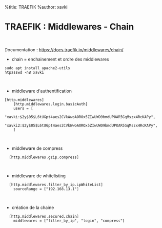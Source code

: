 %title: TRAEFIK
%author: xavki


# TRAEFIK : Middlewares - Chain



<br>


Documentation : https://docs.traefik.io/middlewares/chain/

* chain = enchainement et ordre des middlewares

```
sudo apt install apache2-utils
htpasswd -nB xavki
```

<br>


* middleware d'authentification

```
[http.middlewares]
    [http.middlewares.login.basicAuth]
    users = [
    "xavki:$2y$05$L6tUGpt4aes2CVkWwoAOROx5ZIwUWO9bmdUPOAR5GqMszx4RcKAPy",
    "xavki2:$2y$05$L6tUGpt4aes2CVkWwoAOROx5ZIwUWO9bmdUPOAR5GqMszx4RcKAPy",
    ]
```

<br>


* middleware de compress

```
  [http.middlewares.gzip.compress]
```

<br>


* middleware de whitelisting

```
  [http.middlewares.filter_by_ip.ipWhiteList]
    sourceRange = ["192.168.13.1"]
```

<br>


* création de la chaine

```
  [http.middlewares.secured.chain]
    middlewares = ["filter_by_ip", "login", "compress"]
```

